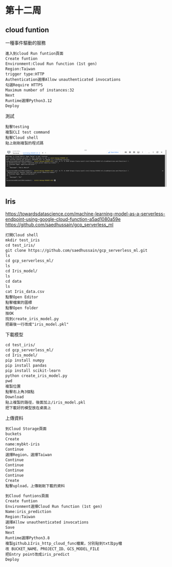# 第十二周
## cloud funtion
一種事件驅動的服務
````
進入到cloud Run funtion頁面
Create funtion
Environment:Cloud Run function (1st gen)
Region:Taiwan
trigger type:HTTP
Authentication選擇Allow unauthenticated invocations
勾選Require HTTPS
Maximum number of instances:32
Next
Runtime選擇Python3.12
Deploy
````
測試
````
點擊testing
複製CLI test command
點擊Cloud shell
貼上剛剛複製的程式碼
````
<img src="../pic/1203.png">

## Iris
https://towardsdatascience.com/machine-learning-model-as-a-serverless-endpoint-using-google-cloud-function-a5ad1080a59e<br>
https://github.com/saedhussain/gcp_serverless_ml
````
打開Cloud shell
mkdir test_iris
cd test_iris/
git clone https://github.com/saedhussain/gcp_serverless_ml.git
ls
cd gcp_serverless_ml/
ls
cd Iris_model/
ls
cd data
ls
cat Iris_data.csv
點擊Open Editor
點擊檔案的圖標
點擊Open folder
按OK
找到create_iris_model.py
把最後一行改成"iris_model.pkl"
````
下載模型
````
cd test_iris/
cd gcp_serverless_ml/
cd Iris_model/
pip install numpy
pip install pandas
pip install scikit-learn
python create_iris_model.py
pwd
複製位置
點擊右上角3個點
Download
貼上複製的路徑，後面加上/iris_model.pkl
把下載好的模型放在桌面上
````
上傳資料
````
到Cloud Storage頁面
buckets
Create
name:mybkt-iris
Continue
選擇Region，選擇Taiwan
Continue
Continue
Continue
Continue
Create
點擊upload，上傳剛剛下載的資料
````
````
到Cloud funtions頁面
Create funtion
Environment選擇Cloud Run function (1st gen)
Name:iris_prediction
Region:Taiwan
選擇Allow unauthenticated invocations
Save
Next
Runtime選擇Python3.8
複製github上Iris_http_cloud_func檔案，分別貼到txt及py檔
改 BUCKET_NAME、PROJECT_ID、GCS_MODEL_FILE
把Entry point改成iris_predict
Deploy
````
